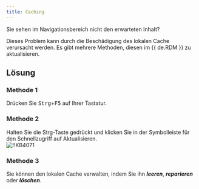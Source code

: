 ```yaml
---
title: Caching
---
```

Sie sehen im Navigationsbereich nicht den erwarteten Inhalt?  

Dieses Problem kann durch die Beschädigung des lokalen Cache verursacht werden. Es gibt mehrere Methoden, diesen im {{ de.RDM }} zu aktualisieren.
## Lösung
### Methode 1
Drücken Sie <kbd>Strg</kbd>+<kbd>F5</kbd> auf Ihrer Tastatur.
### Methode 2
Halten Sie die Strg-Taste gedrückt und klicken Sie in der Symbolleiste für den Schnellzugriff auf Aktualisieren.  
![!!KB4071](https://webdevolutions.azureedge.net/docs/de/kb/KB4071.png)
### Methode 3
Sie können den lokalen Cache verwalten, indem Sie ihn ***leeren***, ***reparieren*** oder ***löschen***.
